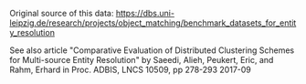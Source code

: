 Original source of this data: https://dbs.uni-leipzig.de/research/projects/object_matching/benchmark_datasets_for_entity_resolution

See also article 
"Comparative Evaluation of Distributed Clustering Schemes for Multi-source Entity Resolution" by Saeedi, Alieh, Peukert, Eric, and Rahm, Erhard in Proc. ADBIS, LNCS 10509, pp 278-293 2017-09

